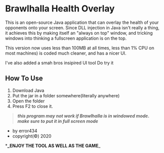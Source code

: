 # Brawlhalla Health Overlay



This is an open-source Java application that can overlay the health of your opponents onto your screen. Since DLL injection in Java isn't really a thing, it achieves this by making itself an "always on top" window, and tricking windows into thinking a fullscreen application is on the top.

This version now uses less than 100MB at all times, less than 1% CPU on most machines) is coded much cleaner, and has a nicer UI.

 I've also added a smah bros insipired UI tool 
 Do try it


## How To Use

1. Download Java
2. Put the jar in a folder somewhere(literally anywhere)
3. Open the folder
4. Press F2 to close it.


> ***this program may not work if Brawlhalla is in windowed mode.***
> ***make sure to put it in full screen mode***

* by error434
* copyright(©) 2020

***_ENJOY THE TOOL AS WELL AS THE GAME**_